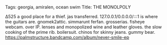Tags: georgia, amiralen, ocean swim
Title: THE MONOLPOLY
  
∆525 a good place for a thief. jas transferred. 127.0.0.1/0.0.0.0/:::1 is where the guitars are. gnomek2attic. simmarunt ferfan. grosserias. fisheye webcam. over IP. lenses and monopolized wine and leather gloves. the slow cooking of the prime rib. boilersuit. chinos for skinny jeans. gummy bear.  
<https://palmstructure.bandcamp.com/album/never-smile-ep>  
